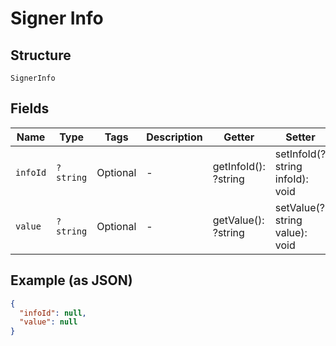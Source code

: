 
# Signer Info

## Structure

`SignerInfo`

## Fields

| Name | Type | Tags | Description | Getter | Setter |
|  --- | --- | --- | --- | --- | --- |
| `infoId` | `?string` | Optional | - | getInfoId(): ?string | setInfoId(?string infoId): void |
| `value` | `?string` | Optional | - | getValue(): ?string | setValue(?string value): void |

## Example (as JSON)

```json
{
  "infoId": null,
  "value": null
}
```

